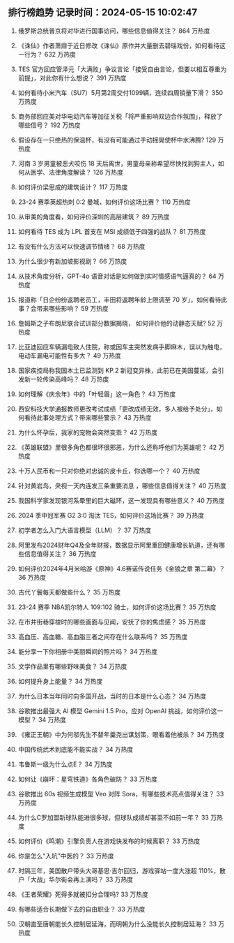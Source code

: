 
## 排行榜趋势 记录时间：2024-05-15 10:02:47
  
  1. 俄罗斯总统普京将对华进行国事访问，哪些信息值得关注？ 864 万热度
    
  2. 《诛仙》作者萧鼎于近日修改《诛仙》原作并大量删去碧瑶戏份，如何看待这一行为？ 632 万热度
    
  3. TES 官方回应管泽元「大满败」争议言论「接受自由言论，但要以相互尊重为前提」，对此你有什么想说？ 391 万热度
    
  4. 如何看待小米汽车（SU7）5月第2周交付1099辆，连续四周销量下滑？ 350 万热度
    
  5. 商务部回应美对华电动汽车等加征关税「将严重影响双边合作氛围」，释放了哪些信号？ 192 万热度
    
  6. 假设存在一只绝热的保温杯，有没有可能通过手动摇晃使杯中水沸腾? 129 万热度
    
  7. 河南 3 岁男童被恶犬咬伤 18 天后离世，男童母亲称希望尽快找到狗主人，如何从医学、法律角度解读？ 126 万热度
    
  8. 如何评价梁思成的建筑设计？ 117 万热度
    
  9. 23-24 赛季英超热刺 0:2 曼城，如何评价这场比赛？ 110 万热度
    
  10. 从审美的角度看，如何评价深圳的高层建筑？ 89 万热度
    
  11. 如何看待 TES 成为 LPL 首支在 MSI 成绩低于四强的战队？ 81 万热度
    
  12. 有没有什么方法可以快速调节情绪？ 68 万热度
    
  13. 为什么很少有新加坡影视剧？ 66 万热度
    
  14. 从技术角度分析，GPT-4o 语音对话是如何做到实时情感语气逼真的？ 64 万热度
    
  15. 报道称「日企纷纷返聘老员工，丰田将返聘年龄上限调至 70 岁」，如何看待此事？会带来哪些影响？ 59 万热度
    
  16. 詹姆斯之子布朗尼联合试训部分数据揭晓， 如何评价他的动静态天赋? 52 万热度
    
  17. 比亚迪回应车辆漏电致人住院，称或因车主突然发病手脚麻木，误以为触电，电动车漏电可能性有多大？ 49 万热度
    
  18. 国家疾控局称我国本土已监测到 KP.2 新冠变异株，此前已在美国蔓延，会引发新一轮传染高峰吗？ 48 万热度
    
  19. 如何理解《庆余年》中的「叶轻眉」这一角色？ 43 万热度
    
  20. 西安科技大学通报教师更改考试成绩「更改成绩无效，多人被给予处分」，如何看待此事处理方式？带来哪些警示？ 43 万热度
    
  21. 为什么怀孕后，我家的宠物会突然变乖？ 42 万热度
    
  22. 《英雄联盟》里很多角色都很坏很邪恶，为什么还称呼他们为英雄呢？ 42 万热度
    
  23. 十万人民币和一只对你绝对忠诚的皮卡丘，你选哪一个？ 40 万热度
    
  24. 针对黄岩岛，央视一天内连发三条重要消息 ，哪些信息值得关注？ 40 万热度
    
  25. 我国科学家发现银河系晕里的巨大磁环，这一发现具有哪些意义？ 40 万热度
    
  26. 2024 季中冠军赛 G2 3:0 淘汰 TES，如何评价这场比赛？ 39 万热度
    
  27. 初学者怎么入门大语言模型（LLM）？ 37 万热度
    
  28. 阿里发布2024财年Q4及全年财报，数据显示阿里重回健康增长轨道，还有哪些信息值得关注？ 36 万热度
    
  29. 如何评价2024年4月米哈游《原神》4.6赛诺传说任务《金狼之章 第二幕》？ 36 万热度
    
  30. 古代丫鬟每天都做些什么？ 35 万热度
    
  31. 23-24 赛季 NBA凯尔特人 109:102 骑士，如何评价这场比赛？ 35 万热度
    
  32. 在市井街巷穿梭时的哪些画面与见闻，安抚了你的焦虑感？ 35 万热度
    
  33. 高血压、高血糖、高血脂三者之间存在什么联系吗？ 35 万热度
    
  34. 能分享一下你相册中美丽瞬间的照片吗？ 34 万热度
    
  35. 文学作品里有哪些野味美食？ 34 万热度
    
  36. 如何提升身上能量？ 34 万热度
    
  37. 为什么日本当年同时向多国开战，当时的日本是什么心态？ 34 万热度
    
  38. 谷歌推出最强大 AI 模型 Gemini 1.5 Pro，应对 OpenAI 挑战，如何评价这一模型？ 34 万热度
    
  39. 《雍正王朝》中为何邬先生不替年羹尧出谋划策，眼看着他被杀？ 34 万热度
    
  40. 中国传统武术到底能不能实战？ 34 万热度
    
  41. 韦鲁斯一级为什么点E？ 34 万热度
    
  42. 如何让《崩坏：星穹铁道》各角色破防？ 33 万热度
    
  43. 谷歌推出 60s 视频生成模型 Veo 对阵 Sora，有哪些技术亮点值得关注？ 33 万热度
    
  44. 为什么C罗加盟新球队能进很多球，但球队成绩却甚至不如前一年？ 33 万热度
    
  45. 如何评价《鸣潮》引擎负责人在游戏快发布的时候离职？ 33 万热度
    
  46. 你是怎么“入坑”中医的？ 33 万热度
    
  47. 时隔三年，美国散户带头大哥基思·吉尔回归，游戏驿站一度大涨超 110%，散户「大战」华尔街会再上演吗？ 33 万热度
    
  48. 《王者荣耀》死得多就被扣分合理吗? 33 万热度
    
  49. 有哪些适合长期做下去的自由职业？ 33 万热度
    
  50. 汉朝直至唐朝能长久控制居延海，而明朝为什么没能长久控制居延海？ 33 万热度
    